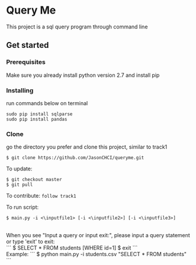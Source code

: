 # Query Me
This project is a sql query program through command line

## Get started
### Prerequisites
Make sure you already install python version 2.7 and install pip
### Installing
run commands below on terminal
```
sudo pip install sqlparse
sudo pip install pandas
```
### Clone
go the directory you prefer and clone this project, similar to track1
```
$ git clone https://github.com/JasonCHCI/queryme.git
```
To update:
```
$ git checkout master
$ git pull
```
To contribute:
`follow track1`

To run script: <br />
```
$ main.py -i <\inputfile1> [-i <\inputfile2>] [-i <\inputfile3>]
```
<br />
When you see "Input a query or input exit:", please input a query statement or type 'exit' to exit:
<br />
```
$ SELECT * FROM students [WHERE id=1]
$ exit
```
<br />
Example: 
```
$ python main.py -i students.csv "SELECT * FROM students"
```
